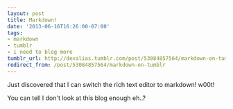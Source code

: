 ```yaml
---
layout: post
title: Markdown!
date: '2013-06-16T16:26:00-07:00'
tags:
- markdown
- tumblr
- i need to blog more
tumblr_url: http://devalias.tumblr.com/post/53084857564/markdown-on-tumblr
redirect_from: /post/53084857564/markdown-on-tumblr
---
```

Just discovered that I can switch the rich text editor to markdown! w00t!

You can tell I don't look at this blog enough eh..?

